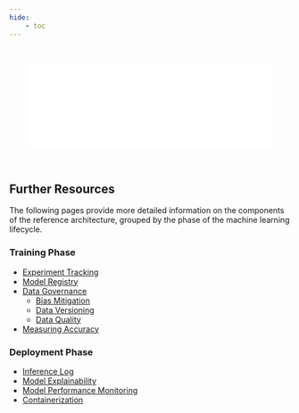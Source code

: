 ```yaml
---
hide:
    - toc
---
```


<!-- Need to use embed instead of img to enable hyperlinks in the image -->

<embed src="/_images/reference-architecture.drawio.svg" id="svgFrame"
style="padding: 32px; width: 100%; box-sizing: border-box;"></embed>

<script>
// Open all local links in the top window (instead of the iframe/embed)
document.getElementById('svgFrame').addEventListener('load', function() {
    const iframe = this.getSVGDocument();
    // Need to match attribute name in all XML namespaces, since SVG <2 uses `xlink`
    const links = iframe.querySelectorAll('a[*|href^="/"]');
    links.forEach(link => link.setAttribute('target', '_top'));
});
</script>

## Further Resources

The following pages provide more detailed information on the components of the reference architecture, grouped by the phase of the machine learning lifecycle.

### Training Phase

-   [Experiment Tracking](experiment-tracking.md)
-   [Model Registry](model-registry.md)
-   [Data Governance](data-governance/index.md)
    -   [Bias Mitigation](data-governance/bias-mitigation.md)
    -   [Data Versioning](data-governance/data-versioning.md)
    -   [Data Quality](data-governance/data-quality.md)
-   [Measuring Accuracy](accuracy.md)

### Deployment Phase

-   [Inference Log](inference-log.md)
-   [Model Explainability](explainability.md)
-   [Model Performance Monitoring](model-monitoring.md)
-   [Containerization](containerization.md)
